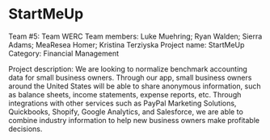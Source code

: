 # StartMeUp
Team #5: Team WERC
Team members: Luke Muehring; Ryan Walden; Sierra Adams; MeaResea Homer; Kristina Terziyska
Project name: StartMeUp
Category: Financial Management

Project description: 
	We are looking to normalize benchmark accounting data for small business owners. Through our app, small business owners around the United States will be able to share anonymous information, such as balance sheets, income statements, expense reports, etc. Through integrations with other services such as PayPal Marketing Solutions, Quickbooks, Shopify, Google Analytics, and Salesforce, we are able to combine industry information to help new business owners make profitable decisions.
